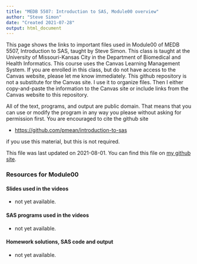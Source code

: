 ```yaml
---
title: "MEDB 5507: Introduction to SAS, Module00 overview"
author: "Steve Simon"
date: "Created 2021-07-28"
output: html_document
---
```


This page shows the links to important files used in Module00 of MEDB 5507, Introduction to SAS, taught by Steve Simon. This class is taught at the University of Missouri-Kansas City in the Department of Biomedical and Health Informatics. This course uses the Canvas Learning Management System. If you are enrolled in this class, but do not have access to the Canvas website, please let me know immediately. This github repository is not a substitute for the Canvas site. I use it to organize files. Then I either copy-and-paste the information to the Canvas site or include links from the Canvas website to this repository.

All of the text, programs, and output are public domain. That means that you can use or modify the program in any way you please without asking for permission first. You are encouraged to cite the github site

+ https://github.com/pmean/introduction-to-sas

if you use this material, but this is not required.



This file was last updated on 2021-08-01. You can find this file on [my github site][mygit].

### Resources for Module00

#### Slides used in the videos

+   not yet available.

#### SAS programs used in the videos

+   not yet available.

#### Homework solutions, SAS code and output

+   not yet available.<!---my git--->

[mygit]: https://github.com/pmean/introduction-to-SAS/blob/master/modules/5507-00-resources.md

<!---pdf_h--->



<!---No links for this section--->



<!---pdf_v--->



<!---No links for this section--->



<!---rmd_v--->



<!---No links for this section--->



<!---sas_v--->



<!---No links for this section--->



<!---sas_h--->



<!---No links for this section--->


